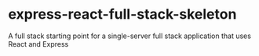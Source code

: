 # express-react-full-stack-skeleton
A full stack starting point for a single-server full stack application that uses React and Express
